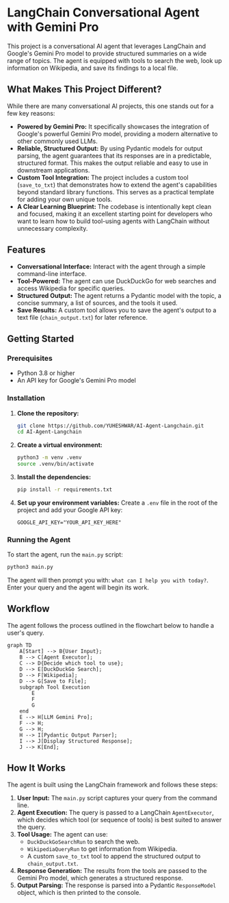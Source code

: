 # LangChain Conversational Agent with Gemini Pro

This project is a conversational AI agent that leverages LangChain and Google's Gemini Pro model to provide structured summaries on a wide range of topics. The agent is equipped with tools to search the web, look up information on Wikipedia, and save its findings to a local file.

## What Makes This Project Different?

While there are many conversational AI projects, this one stands out for a few key reasons:

-   **Powered by Gemini Pro:** It specifically showcases the integration of Google's powerful Gemini Pro model, providing a modern alternative to other commonly used LLMs.
-   **Reliable, Structured Output:** By using Pydantic models for output parsing, the agent guarantees that its responses are in a predictable, structured format. This makes the output reliable and easy to use in downstream applications.
-   **Custom Tool Integration:** The project includes a custom tool (`save_to_txt`) that demonstrates how to extend the agent's capabilities beyond standard library functions. This serves as a practical template for adding your own unique tools.
-   **A Clear Learning Blueprint:** The codebase is intentionally kept clean and focused, making it an excellent starting point for developers who want to learn how to build tool-using agents with LangChain without unnecessary complexity.

## Features

-   **Conversational Interface:** Interact with the agent through a simple command-line interface.
-   **Tool-Powered:** The agent can use DuckDuckGo for web searches and access Wikipedia for specific queries.
-   **Structured Output:** The agent returns a Pydantic model with the topic, a concise summary, a list of sources, and the tools it used.
-   **Save Results:** A custom tool allows you to save the agent's output to a text file (`chain_output.txt`) for later reference.

## Getting Started

### Prerequisites

-   Python 3.8 or higher
-   An API key for Google's Gemini Pro model

### Installation

1.  **Clone the repository:**
    ```bash
    git clone https://github.com/YUHESHWAR/AI-Agent-Langchain.git
    cd AI-Agent-Langchain
    ```

2.  **Create a virtual environment:**
    ```bash
    python3 -m venv .venv
    source .venv/bin/activate
    ```

3.  **Install the dependencies:**
    ```bash
    pip install -r requirements.txt
    ```

4.  **Set up your environment variables:**
    Create a `.env` file in the root of the project and add your Google API key:
    ```
    GOOGLE_API_KEY="YOUR_API_KEY_HERE"
    ```

### Running the Agent

To start the agent, run the `main.py` script:

```bash
python3 main.py
```

The agent will then prompt you with: `what can I help you with today?`. Enter your query and the agent will begin its work.

## Workflow

The agent follows the process outlined in the flowchart below to handle a user's query.

```mermaid
graph TD
    A[Start] --> B{User Input};
    B --> C[Agent Executor];
    C --> D{Decide which tool to use};
    D --> E[DuckDuckGo Search];
    D --> F[Wikipedia];
    D --> G[Save to File];
    subgraph Tool Execution
        E
        F
        G
    end
    E --> H[LLM Gemini Pro];
    F --> H;
    G --> H;
    H --> I[Pydantic Output Parser];
    I --> J[Display Structured Response];
    J --> K[End];
```

## How It Works

The agent is built using the LangChain framework and follows these steps:

1.  **User Input:** The `main.py` script captures your query from the command line.
2.  **Agent Execution:** The query is passed to a LangChain `AgentExecutor`, which decides which tool (or sequence of tools) is best suited to answer the query.
3.  **Tool Usage:** The agent can use:
    -   `DuckDuckGoSearchRun` to search the web.
    -   `WikipediaQueryRun` to get information from Wikipedia.
    -   A custom `save_to_txt` tool to append the structured output to `chain_output.txt`.
4.  **Response Generation:** The results from the tools are passed to the Gemini Pro model, which generates a structured response.
5.  **Output Parsing:** The response is parsed into a Pydantic `ResponseModel` object, which is then printed to the console.
